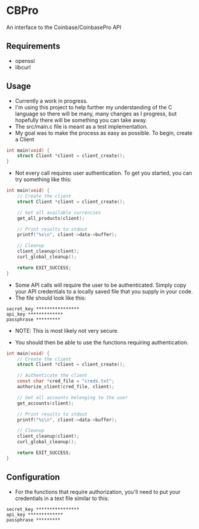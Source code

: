 # CBPro

An interface to the Coinbase/CoinbasePro API

## Requirements

- openssl
- libcurl

## Usage

- Currently a work in progress.
- I'm using this project to help further my understanding of the C language so there will be many, many changes as I progress, but hopefully there will be something you can take away.
- The src/main.c file is meant as a test implementation.
- My goal was to make the process as easy as possible. To begin, create a
  Client

```c
int main(void) {
    struct Client *client = client_create();
}
```

- Not every call requires user authentication. To get you started, you can
  try something like this:

```c
int main(void) {
    // Create the client
    struct Client *client = client_create();

    // Get all available currencies
    get_all_products(client);

    // Print results to stdout
    printf("%s\n", client->data->buffer);

    // Cleanup
    client_cleanup(client);
    curl_global_cleanup();

    return EXIT_SUCCESS;
}
```

- Some API calls will require the user to be authenticated. Simply copy
  your API credentials to a locally saved file that you supply in your
code.
- The file should look like this:

```
secret_key ****************
api_key *************
passphrase *********
```

- NOTE: This is most likely not very secure.

- You should then be able to use the functions requiring authentication.

```c
int main(void) {
    // Create the client
    struct Client *client = client_create();

    // Authenticate the client
    const char *cred_file = "creds.txt";
    authorize_client(cred_file, client);

    // Get all accounts belonging to the user
    get_accounts(client);

    // Print results to stdout
    printf("%s\n", client->data->buffer);

    // Cleanup
    client_cleanup(client);
    curl_global_cleanup();

    return EXIT_SUCCESS;
}
```

## Configuration

- For the functions that require authorization, you'll need to put your
  credentials in a text file similar to this:
```
secret_key ****************
api_key *************
passphrase *********
```
